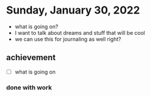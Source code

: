 # Sunday, January 30, 2022
- what is going on? 
- I want to talk about dreams and stuff that will be cool 
- we can use this for journaling as well right? 

## achievement 
- [ ] what is going on 

### done with work 